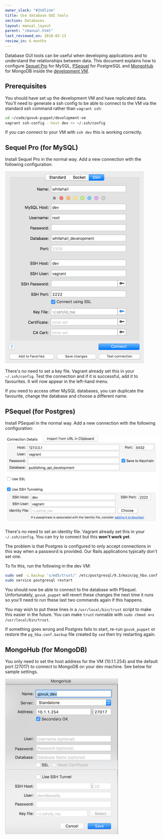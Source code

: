 ```yaml
---
owner_slack: "#2ndline"
title: Use database GUI tools
section: Databases
layout: manual_layout
parent: "/manual.html"
last_reviewed_on: 2018-03-13
review_in: 6 months
---
```


Database GUI tools can be useful when developing applications and to understand
the relationships between data. This document explains how to configure
[Sequel Pro](https://www.sequelpro.com/) for MySQL, [PSequel](http://www.psequel.com/)
for PostgreSQL and [MongoHub](https://github.com/jeromelebel/MongoHub-Mac) for MongoDB
inside the [development VM](https://github.com/alphagov/govuk-puppet/tree/master/development-vm).

## Prerequisites

You should have set up the development VM and have replicated data. You'll need
to generate a ssh config to be able to connect to the VM via the standard ssh
command rather than `vagrant ssh`:

```bash
cd ~/code/govuk-puppet/development-vm
vagrant ssh-config --host dev >> ~/.ssh/config
```

If you can connect to your VM with `ssh dev` this is working correctly.

## Sequel Pro (for MySQL)

Install Sequel Pro in the normal way. Add a new connection with the following
configuration:

![Sequel Pro Config](images/sequel-pro-config.png)

There's no need to set a key file. Vagrant already set this in your
`~/.ssh/config`. Test the connection and if it is successful, add it to
favourites. It will now appear in the left-hand menu.

If you need to access other MySQL databases, you can duplicate the favourite,
change the database and choose a different name.

## PSequel (for Postgres)

Install PSequel in the normal way. Add a new connection with the following
configuration:

![PSequel Config](images/psequel-config.png)

There's no need to set an identity file. Vagrant already set this in your
`~/.ssh/config`. You can try to connect but this **won't work yet**.

The problem is that Postgres is configured to only accept connections in this
way when a password is provided. Our Rails applications typically don't set one.

To fix this, run the following in the dev VM:

```bash
sudo sed -i.backup 's/md5/trust/' /etc/postgresql/9.3/main/pg_hba.conf
sudo service postgresql restart
```

You should now be able to connect to the database with PSequel. Unfortunately,
`govuk_puppet` will revert these changes the next time it runs so you'll need to
run these last two commands again if this happens.

You may wish to put these lines in a `/usr/local/bin/trust` script to make this
easier in the future.  You can make `trust` runnable with
`sudo chmod a+x /usr/local/bin/trust`.

If something goes wrong and Postgres fails to start, re-run `govuk_puppet` or
restore the `pg_hba.conf.backup` file created by `sed` then try restarting again.

## MongoHub (for MongoDB)

You only need to set the host address for the VM (10.1.1.254) and the default
port (27017) to connect to MongoDB on your dev machine. See below for sample
settings.

![MongoHub Config](images/mongohub-config.png)
